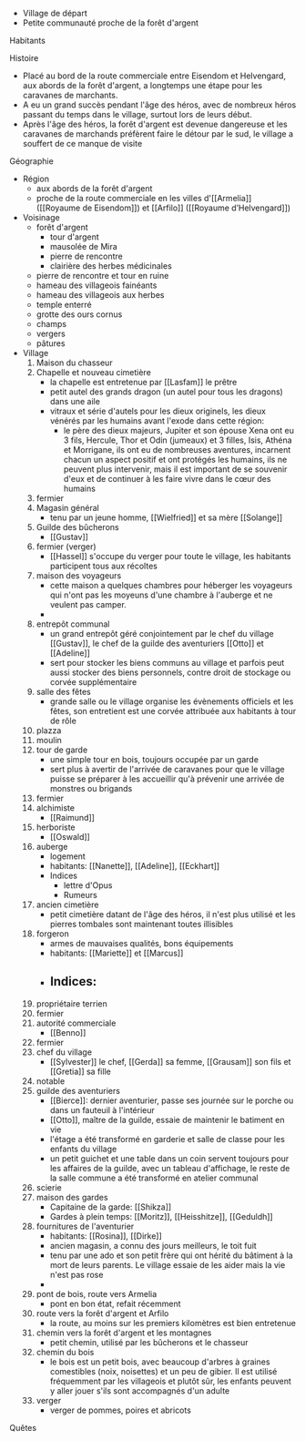 - Village de départ
- Petite communauté proche de la forêt d'argent


Habitants


Histoire
- Placé au bord de la route commerciale entre Eisendom et Helvengard, aux abords de la forêt d'argent, a longtemps une étape pour les caravanes de marchants.
- A eu un grand succès pendant l'âge des héros, avec de nombreux héros passant du temps dans le village, surtout lors de leurs début.
- Après l'âge des héros, la forêt d'argent est devenue dangereuse et les caravanes de marchands préfèrent faire le détour par le sud, le village a souffert de ce manque de visite


Géographie
- Région
	- aux abords de la forêt d'argent
	- proche de la route commerciale en les villes d'[[Armelia]] ([[Royaume de Eisendom]]) et [[Arfilo]] ([[Royaume d’Helvengard]])
- Voisinage
	- forêt d'argent
		- tour d'argent
		- mausolée de Mira
		- pierre de rencontre
		- clairière des herbes médicinales
	- pierre de rencontre et tour en ruine
	- hameau des villageois fainéants
	- hameau des villageois aux herbes
	- temple enterré
	- grotte des ours cornus
	- champs
	- vergers
	- pâtures
- Village
	1. Maison du chasseur
	2. Chapelle et nouveau cimetière
		- la chapelle est entretenue par [[Lasfam]] le prêtre
		- petit autel des grands dragon (un autel pour tous les dragons) dans une aile
		- vitraux et série d'autels pour les dieux originels, les dieux vénérés par les humains avant l'exode dans cette région:
			- le père des dieux majeurs, Jupiter et son épouse Xena ont eu 3 fils, Hercule, Thor et Odin (jumeaux) et 3 filles, Isis, Athéna et Morrigane, ils ont eu de nombreuses aventures, incarnent chacun un aspect positif et ont protégés les humains, ils ne peuvent plus intervenir, mais il est important de se souvenir d'eux et de continuer à les faire vivre dans le cœur des humains
	1. fermier
	2. Magasin général
		- tenu par un jeune homme, [[Wielfried]] et sa mère [[Solange]]
	3. Guilde des bûcherons
		- [[Gustav]]
	4. fermier (verger)
		- [[Hassel]] s'occupe du verger pour toute le village, les habitants participent tous aux récoltes
	5. maison des voyageurs
		- cette maison a quelques chambres pour héberger les voyageurs qui n'ont pas les moyeuns d'une chambre à l'auberge et ne veulent pas camper.
		- 
	1. entrepôt communal
		- un grand entrepôt géré conjointement par le chef du village [[Gustav]], le chef de la guilde des aventuriers [[Otto]] et [[Adeline]]
		- sert pour stocker les biens communs au village et parfois peut aussi stocker des biens personnels, contre droit de stockage ou corvée supplémentaire
	2. salle des fêtes
		- grande salle ou le village organise les évènements officiels et les fêtes, son entretient est une corvée attribuée aux habitants à tour de rôle
	3. plazza
	4. moulin
	5. tour de garde
		- une simple tour en bois, toujours occupée par un garde
		- sert plus à avertir de l'arrivée de caravanes pour que le village puisse se préparer à les accueillir qu'à prévenir une arrivée de monstres ou brigands
	6. fermier
	7. alchimiste
		- [[Raimund]]
	8. herboriste
		- [[Oswald]]
	9. auberge
		- logement
		- habitants: [[Nanette]], [[Adeline]], [[Eckhart]]
		- Indices
			- lettre d'Opus
			- Rumeurs
	10. ancien cimetière
		- petit cimetière datant de l'âge des héros, il n'est plus utilisé et les pierres tombales sont maintenant toutes illisibles
	11. forgeron
		- armes de mauvaises qualités, bons équipements
		- habitants: [[Mariette]] et [[Marcus]]
		- Indices:
			- 
	12. propriétaire terrien
	13. fermier
	14. autorité commerciale
		- [[Benno]]
	15. fermier
	16. chef du village
		- [[Sylvester]] le chef, [[Gerda]] sa femme, [[Grausam]] son fils et [[Gretia]] sa fille
	17. notable
	18. guilde des aventuriers
		- [[Bierce]]: dernier aventurier, passe ses journée sur le porche ou dans un fauteuil à l'intérieur
		- [[Otto]], maître de la guilde, essaie de maintenir le batiment en vie
		- l'étage a été transformé en garderie et salle de classe pour les enfants du village
		- un petit guichet et une table dans un coin servent toujours pour les affaires de la guilde, avec un tableau d'affichage, le reste de la salle commune a été transformé en atelier communal
	19. scierie
	20. maison des gardes
		- Capitaine de la garde: [[Shikza]]
		- Gardes à plein temps: [[Moritz]], [[Heisshitze]], [[Geduldh]]
	21. fournitures de l'aventurier
		- habitants: [[Rosina]], [[Dirke]]
		- ancien magasin, a connu des jours meilleurs, le toit fuit
		- tenu par une ado et son petit frère qui ont hérité du bâtiment à la mort de leurs parents. Le village essaie de les aider mais la vie n'est pas rose
		- 
	22. pont de bois, route vers Armelia
		- pont en bon état, refait récemment
	23. route vers la forêt d'argent et Arfilo
		- la route, au moins sur les premiers kilomètres est bien entretenue
	24. chemin vers la forêt d'argent et les montagnes
		- petit chemin, utilisé par les bûcherons et le chasseur
	25. chemin du bois
		- le bois est un petit bois, avec beaucoup d'arbres à graines comestibles (noix, noisettes) et un peu de gibier. Il est utilisé fréquemment par les villageois et plutôt sûr, les enfants peuvent y aller jouer s'ils sont accompagnés d'un adulte
	26. verger
		- verger de pommes, poires et abricots



Quêtes

